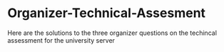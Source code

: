 # Organizer-Technical-Assesment

Here are the solutions to the three organizer questions on the techincal assessment for the university server
